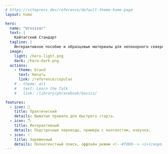 ```yaml
---
# https://vitepress.dev/reference/default-theme-home-page
layout: home

hero:
  name: "Urssivar"
  text: |
    Кайтагский Стандарт
  tagline: |
    Интерактивное пособие и образцовые материалы для непокорного северокавказского языка
  image:
    light: /hero-light.png
    dark: /hero-dark.png
  actions:
    - theme: brand
      text: Начать
      link: /reference/copulas
    # - theme: alt
    #   text: Learn the Talk
    #   link: /library/phrasebook/basics/

features:
  - icon: 🚀
    title: Практический
    details: Выжатые правила для быстрого старта.
  - icon: 🖐️
    title: Интерактивный
    details: Подстрочные переводы, примеры с контекстом, озвучка.
  - icon: ⚡
    title: Заряженный
    details: Полнотекстный поиск, оффлайн режим <!--#TODO--> <i>(скоро)</i>, гиперссылки.
---
```


<style>
.VPHero .VPImage {
  animation: floating 5s ease-in-out infinite;
}

@keyframes floating {
  50%  { translate: 0 -10px; }  
}
</style>
